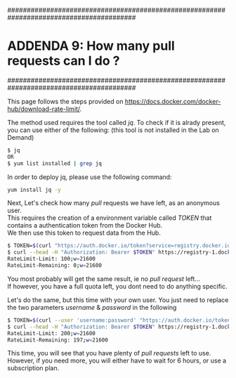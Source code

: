 #########################################################################################
# ADDENDA 9: How many pull requests can I do ?
#########################################################################################

This page follows the steps provided on https://docs.docker.com/docker-hub/download-rate-limit/.  

The method used requires the tool called _jq_. To check if it is alrady present, you can use either of the following:
(this tool is not installed in the Lab on Demand)

```bash
$ jq
OR
$ yum list installed | grep jq
```

In order to deploy jq, please use the following command:

```bash
yum install jq -y
```

Next, Let's check how many _pull_ requests we have left, as an anonymous user.  
This requires the creation of a environment variable called _TOKEN_ that contains a authentication token from the Docker Hub.  
We then use this token to request data from the Hub.  

```bash
$ TOKEN=$(curl "https://auth.docker.io/token?service=registry.docker.io&scope=repository:ratelimitpreview/test:pull" | jq -r .token)
$ curl --head -H "Authorization: Bearer $TOKEN" https://registry-1.docker.io/v2/ratelimitpreview/test/manifests/latest 2>&1 | grep RateLimit
RateLimit-Limit: 100;w=21600
RateLimit-Remaining: 0;w=21600
```

You most probably will get the same result, ie no _pull request_ left...  
If however, you have a full quota left, you dont need to do anything specific.  

Let's do the same, but this time with your own user. You just need to replace the two parameters _username_ & _password_ in the following

```bash
$ TOKEN=$(curl --user 'username:password' "https://auth.docker.io/token?service=registry.docker.io&scope=repository:ratelimitpreview/test:pull" | jq -r .token)
$ curl --head -H "Authorization: Bearer $TOKEN" https://registry-1.docker.io/v2/ratelimitpreview/test/manifests/latest 2>&1 | grep RateLimit
RateLimit-Limit: 200;w=21600
RateLimit-Remaining: 197;w=21600
```

This time, you will see that you have plenty of _pull requests_ left to use.  
However, if you need more, you will either have to wait for 6 hours, or use a subscription plan.
